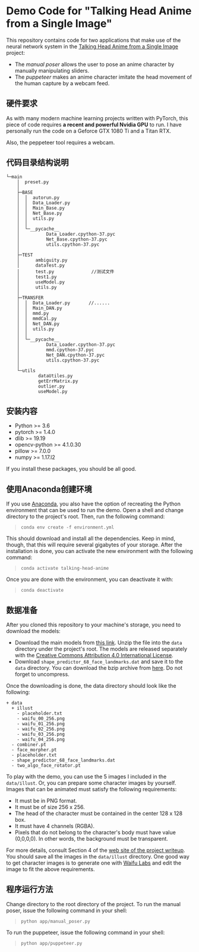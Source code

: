 # Demo Code for "Talking Head Anime from a Single Image"
This repository contains code for two applications that make use of the neural network system in the [Talking Head Anime from a Single Image](http://pkhungurn.github.io/talking-head-anime/) project:  
  
* The *manual poser* allows the user to pose an anime character by manually manipulating sliders.
* The *puppeteer* makes an anime character imitate the head movement of the human capture by a webcam feed.

## 硬件要求

As with many modern machine learning projects written with PyTorch, this piece of code requires **a recent and powerful Nvidia GPU** to run. I have personally run the code on a Geforce GTX 1080 Ti and a Titan RTX.

Also, the peppeteer tool requires a webcam.

## 代码目录结构说明


<div style='display: none'>
windows生成目录结构树方法（tree）
1. 进入需要生成目录树的文件夹，把地址栏改成cmd，就会直接进入DOS界面，并且已经在当前目录。
2. 使用以下命令：
* tree：在当前目录下打印当前目录的目录结构树（不包含目录下的所有文件）。
* tree /f：在当前目录下打印当前目录的目录结构树（包含目录下的所有文件）。
* tree /f > list.txt，目录结构输出到当前目录下的 list.txt 文件。
</div>

```          
└─main
    │  preset.py
    │  
    ├─BASE
    │  │  autorun.py
    │  │  Data_Loader.py
    │  │  Main_Base.py
    │  │  Net_Base.py
    │  │  utils.py
    │  │  
    │  └─__pycache__
    │          Data_Loader.cpython-37.pyc
    │          Net_Base.cpython-37.pyc
    │          utils.cpython-37.pyc
    │          
    ├─TEST
    │      ambiguity.py
    │      dataTest.py
    │      test.py              //测试文件
    │      test1.py
    │      useModel.py
    │      utils.py
    │      
    ├─TRANSFER
    │  │  Data_Loader.py       //......
    │  │  Main_DAN.py
    │  │  mmd.py
    │  │  mmdCal.py
    │  │  Net_DAN.py
    │  │  utils.py
    │  │  
    │  └─__pycache__
    │          Data_Loader.cpython-37.pyc
    │          mmd.cpython-37.pyc
    │          Net_DAN.cpython-37.pyc
    │          utils.cpython-37.pyc
    │          
    └─utils
            dataUtiles.py
            getErrMatrix.py
            outlier.py
            useModel.py
```            


## 安装内容

* Python >= 3.6
* pytorch >= 1.4.0
* dlib >= 19.19
* opencv-python >= 4.1.0.30
* pillow >= 7.0.0
* numpy >= 1.17.l2

If you install these packages, you should be all good.

## 使用Anaconda创建环境

If you use [Anaconda](https://www.anaconda.com/), you also have the option of recreating the Python environment that can be used to run the demo. Open a shell and change directory to the project's root. Then, run the following command:

> `conda env create -f environment.yml`

This should download and install all the dependencies. Keep in mind, though, that this will require several gigabytes of your storage. After the installation is done, you can activate the new environment with the following command:

> `conda activate talking-head-anime`

Once you are done with the environment, you can deactivate it with:

> `conda deactivate`

## 数据准备

After you cloned this repository to your machine's storage, you need to download the models: 

* Download the main models from [this link](https://drive.google.com/open?id=1ajHViqyLDKFKfBtGPE5cbSGcMNa8rz8k). Unzip the file into the `data` directory under the project's root. The models are released separately with the [Creative Commons Attribution 4.0 International License](https://creativecommons.org/licenses/by/4.0/legalcode).
* Download `shape_predictor_68_face_landmarks.dat` and save it to the `data` directory. You can download the bzip archive from [here](https://github.com/davisking/dlib-models). Do not forget to uncompress.

Once the downloading is done, the data directory should look like the following:

```
+ data
  + illust
    - placeholder.txt
    - waifu_00_256.png
    - waifu_01_256.png
    - waifu_02_256.png
    - waifu_03_256.png
    - waifu_04_256.png
  - combiner.pt
  - face_morpher.pt
  - placeholder.txt
  - shape_predictor_68_face_landmarks.dat
  - two_algo_face_rotator.pt
```

To play with the demo, you can use the 5 images I included in the `data/illust`. Or, you can prepare some character images by yourself. Images that can be animated must satisfy the following requirements:
* It must be in PNG format.
* It must be of size 256 x 256.
* The head of the character must be contained in the center 128 x 128 box.
* It must have 4 channels (RGBA).
* Pixels that do not belong to the character's body must have value (0,0,0,0). In other words, the background must be transparent.

For more details, consult Section 4 of the [web site of the project writeup](https://pkhungurn.github.io/talking-head-anime/). You should save all the images in the `data/illust` directory. One good way to get character images is to generate one with [Waifu Labs](https://waifulabs.com/) and edit the image to fit the above requirements.

## 程序运行方法

Change directory to the root directory of the project. To run the manual poser, issue the following command in your shell:

> `python app/manual_poser.py`

To run the puppeteer, issue the following command in your shell:

> `python app/puppeteer.py`


